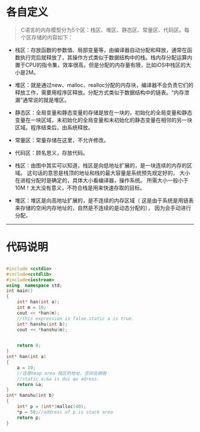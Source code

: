 # 各自定义
> C语言的内存模型分为5个区：栈区、堆区、静态区、常量区、代码区。每个区存储的内容如下：

- 栈区：存放函数的参数值、局部变量等，由编译器自动分配和释放，通常在函数执行完后就释放了，其操作方式类似于数据结构中的栈。栈内存分配运算内置于CPU的指令集，效率很高，但是分配的内存量有限，比如iOS中栈区的大小是2M。

- 堆区：就是通过new、malloc、realloc分配的内存块，编译器不会负责它们的释放工作，需要用程序区释放。分配方式类似于数据结构中的链表。“内存泄漏”通常说的就是堆区。

- 静态区：全局变量和静态变量的存储是放在一块的，初始化的全局变量和静态变量在一块区域，未初始化的全局变量和未初始化的静态变量在相邻的另一块区域。程序结束后，由系统释放。

- 常量区：常量存储在这里，不允许修改。

- 代码区：顾名思义，存放代码。
- 栈区：由图中其实可以知道，栈区是向低地址扩展的，是一块连续的内存的区域。
这句话的意思是栈顶的地址和栈的最大容量是系统预先规定好的，
大小在进程分配时是确定的，具体大小看编译器，操作系统。
所需大小一般小于10M！太大没有意义，不符合栈是用来快速存取的目标。

- 堆区：堆区是向高地址扩展的，是不连续的内存区域（
这是由于系统是用链表来存储的空闲内存地址的，自然是不连续的是动态分配的），
因为会手动进行分配，

----

# 代码说明
```cpp

#include <cstdio>
#include<cstdlib>
#include<iostream>
using  namespace std;
int main()
{
	int* han(int a);
	int m = 10;
	cout << *han(m);
	//this expression is false.static a is true.
	int* hanshu(int b);
	cout << *hanshu(m);


	return 0;
}
int* han(int a)
{
	a = 10;
	//这是heap area 栈区的地址，空间会销毁
	//static a;&a is dui qu adress.
	return &a;
}
int* hanshu(int b)
{
	int* p = (int*)malloc(40);
	*p = 50;//address of p is stack area.
	return p;
}


```
